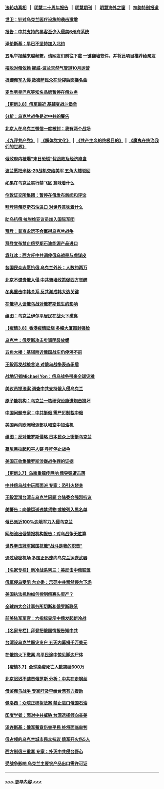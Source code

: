 #### [法轮功真相](https://github.com/gfw-breaker/truth/blob/master/README.md?t=0) &nbsp;&nbsp;|&nbsp;&nbsp; [明慧二十周年报告](https://github.com/gfw-breaker/mh-reports/blob/master/README.md?t=0) &nbsp;&nbsp;|&nbsp;&nbsp;[明慧期刊](https://github.com/gfw-breaker/mh-qikan) &nbsp;&nbsp;|&nbsp;&nbsp; [明慧海外之窗](https://github.com/gfw-breaker/mh-news/blob/master/README.md?t=0) &nbsp;&nbsp;|&nbsp;&nbsp; [神韵特别报道](https://github.com/gfw-breaker/mh-news/blob/master/shenyun.md?t=0)
#### [世卫：针对乌克兰医疗设施的袭击激增](../pages/nsc418/n13633089.md?t=03091950) 
#### [报告：中共支持的黑客至少入侵美6州府系统](../pages/nsc418/n13632763.md?t=03091950) 
#### [泽伦斯基：早已不坚持加入北约](../pages/nsc418/n13632742.md?t=03091950) 
#### 五毛举报越来越频繁，请网友们前往下载 [一键翻墙软件](https://github.com/gfw-breaker/ssr-accounts)，并将此项目推荐给亲友
#### [摆脱对俄依赖 挪威-波兰天然气管道10月运营](../pages/nsc418/n13632041.md?t=03091950) 
#### [抵御俄军入侵 敖德萨民众在沙袋后面播名曲](../pages/nsc418/n13631908.md?t=03091950) 
#### [麦当劳星巴克等知名品牌暂停在俄业务](../pages/nsc418/n13632099.md?t=03091950) 
#### [【更新3.8】俄军逼近 基辅变战斗堡垒](../pages/nsc418/n13630643.md?t=03091950) 
#### [分析：乌克兰战争是对中共的警告](../pages/nsc418/n13631711.md?t=03091950) 
#### [北京人在乌克兰微信一度被封：我有两个战场](../pages/nsc418/n13631788.md?t=03091950) 
#### [《九评共产党》](https://github.com/begood0513/9ping.md/blob/master/README.md) &nbsp;|&nbsp; [《解体党文化》](../../../../jtdwh.md/blob/master/README.md)  &nbsp;|&nbsp; [《共产主义的终极目的》](../../../../gczydzjmd.md/blob/master/README.md) &nbsp;|&nbsp; [《魔鬼在统治我们的世界》](../../../../mgztzwmdsj.md/blob/master/README.md) 
#### [俄政府内被爆“末日恐慌”忧战败及经济崩盘](../pages/nsc418/n13629102.md?t=03091950) 
#### [波兰愿把米格-29战机交给美军 五角大楼驳回](../pages/nsc418/n13631377.md?t=03091950) 
#### [如果在乌克兰实行禁飞区 意味着什么](../pages/nsc418/n13631435.md?t=03091950) 
#### [伦敦证交所集团：暂停在俄发布新闻和评论](../pages/nsc418/n13631258.md?t=03091950) 
#### [拜登禁俄罗斯石油进口 对世界意味着什么](../pages/nsc418/n13631319.md?t=03091950) 
#### [助乌抗俄 拉脱维亚议员加入国际军团](../pages/nsc418/n13631095.md?t=03091950) 
#### [拜登：普京永远不会赢得乌克兰战争](../pages/nsc418/n13631175.md?t=03091950) 
#### [拜登宣布禁止俄罗斯石油能源产品进口](../pages/nsc418/n13631195.md?t=03091950) 
#### [袁红冰：西方吁中共调停俄乌战是与虎谋皮](../pages/nsc418/n13630605.md?t=03091950) 
#### [各国民众志愿抗俄 乌克兰外长：人数约两万](../pages/nsc418/n13630594.md?t=03091950) 
#### [北京不谴责俄入侵 中共骑墙政策促西方觉醒](../pages/nsc418/n13630513.md?t=03091950) 
#### [冬奥重击中韩关系 反共潮成韩大选关键](../pages/nsc418/n13630921.md?t=03091950) 
#### [在俄华人谈俄乌战对俄罗斯民生的影响](../pages/nsc418/n13630493.md?t=03091950) 
#### [组图：乌克兰伊尔平居民在战火下撤离](../pages/nsc418/n13630446.md?t=03091950) 
#### [【疫情3.8】香港疫情延烧 多幢大厦围封强检](../pages/nsc418/n13630167.md?t=03091950) 
#### [乌克兰：俄罗斯攻击步调明显放缓](../pages/nsc418/n13630283.md?t=03091950) 
#### [五角大楼：基辅附近俄国战车仍停滞不前](../pages/nsc418/n13630080.md?t=03091950) 
#### [王毅再发战狼言论 对俄乌战争表态矛盾](../pages/nsc418/n13629314.md?t=03091950) 
#### [战地记者Michael Yon：俄乌战争带来全球灾难](../pages/nsc418/n13629649.md?t=03091950) 
#### [美议员提法案 调查中共支持俄入侵乌克兰](../pages/nsc418/n13629892.md?t=03091950) 
#### [原子能机构：乌克兰一核研究设施遭炮击损坏](../pages/nsc418/n13629706.md?t=03091950) 
#### [中国问题专家：中共挺俄 需严厉制裁中俄](../pages/nsc418/n13629026.md?t=03091950) 
#### [美国再向欧洲增派部队和空中加油机](../pages/nsc418/n13629411.md?t=03091950) 
#### [组图：反对俄罗斯侵略 日本民众上街挺乌克兰](../pages/nsc418/n13628147.md?t=03091950) 
#### [慕尼黑拉起和平人链 呼吁停止战争](../pages/nsc418/n13629372.md?t=03091950) 
#### [美国正收集俄罗斯涉嫌战争罪的证据](../pages/nsc418/n13629441.md?t=03091950) 
#### [【更新3.7】乌南重镇传巨响 俄导弹遭击落](../pages/nsc418/n13628391.md?t=03091950) 
#### [中共俄乌战中玩两面派 专家：恐引火烧身](../pages/nsc418/n13628914.md?t=03091950) 
#### [王毅混淆台湾与乌克兰问题 台陆委会强烈抗议](../pages/nsc418/n13629207.md?t=03091950) 
#### [美警告：向俄运送违禁货物 或被列入黑名单](../pages/nsc418/n13629164.md?t=03091950) 
#### [俄已派近100%边境军力入侵乌克兰](../pages/nsc418/n13629185.md?t=03091950) 
#### [网络流出俄情报机构报告：对乌战争无胜算](../pages/nsc418/n13629038.md?t=03091950) 
#### [世界拳击冠军回国抗俄“战斗是我的职责”](../pages/nsc418/n13628889.md?t=03091950) 
#### [通过秘密机场 多国正迅速向乌克兰运送武器](../pages/nsc418/n13628774.md?t=03091950) 
#### [【名家专栏】新冷战系列三：美反击中俄联盟](../pages/nsc418/n13628606.md?t=03091950) 
#### [俄军侵乌受阻 台立委：示范中共贸然侵台下场](../pages/nsc418/n13628465.md?t=03091950) 
#### [美国执法机构如何控制俄寡头资产？](../pages/nsc418/n13629045.md?t=03091950) 
#### [全球四大会计事务所切断和俄罗斯联系](../pages/nsc418/n13628963.md?t=03091950) 
#### [前美陆军军官：六指标显示中俄发起新冷战](../pages/nsc418/n13629024.md?t=03091950) 
#### [【名家专栏】拜登把俄国情报告知中共](../pages/nsc418/n13628615.md?t=03091950) 
#### [台湾设乌克兰赈灾专户 五天内募捐千万美元](../pages/nsc418/n13627982.md?t=03091950) 
#### [在俄炮火下撤离 乌平民途中惊见脚边尸体](../pages/nsc418/n13628556.md?t=03091950) 
#### [【疫情3.7】全球染疫死亡人数突破600万](../pages/nsc418/n13628385.md?t=03091950) 
#### [北京迟迟不谴责俄罗斯 分析：中共在走钢丝](../pages/nsc418/n13627188.md?t=03091950) 
#### [借鉴俄乌战争 专家吁及早给台湾有力援助](../pages/nsc418/n13627986.md?t=03091950) 
#### [佩洛西：众院正研拟法案 禁止进口俄国石油](../pages/nsc418/n13627489.md?t=03091950) 
#### [印度学者：面对中共威胁 台湾选择倾向亲美](../pages/nsc418/n13627197.md?t=03091950) 
#### [泽连斯基：俄军蓄意伤害平民 终将面临审判](../pages/nsc418/n13627097.md?t=03091950) 
#### [俄占领的乌克兰城市民众抗议 俄军开火伤5人](../pages/nsc418/n13626821.md?t=03091950) 
#### [西方制俄三重奏 专家：扑灭中共侵台野心](../pages/nsc418/n13625464.md?t=03091950) 
#### [受战争影响 乌克兰主要农产品出口需许可证](../pages/nsc418/n13626513.md?t=03091950) 

----
#### [ >>> 更早内容 <<< ](../indexes/nsc418-earlier.md)
